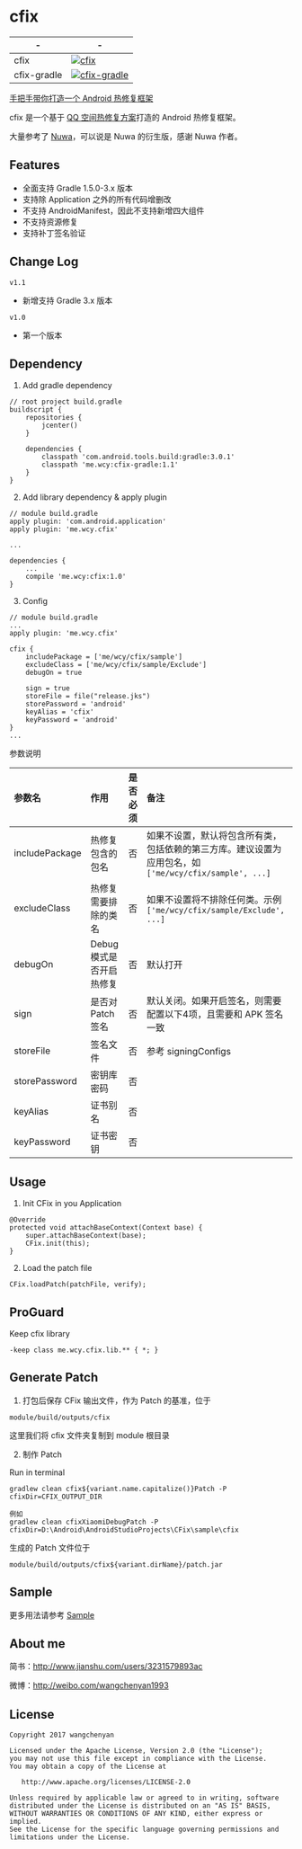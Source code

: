 # cfix

|-|-|
|-|-|
| cfix | [![cfix](https://api.bintray.com/packages/chanwong21/maven/cfix/images/download.svg)](https://bintray.com/chanwong21/maven/cfix/_latestVersion) |
| cfix-gradle | [![cfix-gradle](https://api.bintray.com/packages/chanwong21/maven/cfix-gradle/images/download.svg)](https://bintray.com/chanwong21/maven/cfix-gradle/_latestVersion) |

[手把手带你打造一个 Android 热修复框架](https://www.jianshu.com/p/a7f11e0f3a2e)

cfix 是一个基于 [QQ 空间热修复方案](https://mp.weixin.qq.com/s/xuvHomyTzTA90IEWDrdwgw)打造的 Android 热修复框架。

大量参考了 [Nuwa](https://github.com/jasonross/Nuwa)，可以说是 Nuwa 的衍生版，感谢 Nuwa 作者。

## Features

- 全面支持 Gradle 1.5.0-3.x 版本
- 支持除 Application 之外的所有代码增删改
- 不支持 AndroidManifest，因此不支持新增四大组件
- 不支持资源修复
- 支持补丁签名验证

## Change Log

`v1.1`
- 新增支持 Gradle 3.x 版本

`v1.0`
- 第一个版本

## Dependency

1. Add gradle dependency

```
// root project build.gradle
buildscript {
    repositories {
        jcenter()
    }

    dependencies {
        classpath 'com.android.tools.build:gradle:3.0.1'
        classpath 'me.wcy:cfix-gradle:1.1'
    }
}
```

2. Add library dependency & apply plugin

```
// module build.gradle
apply plugin: 'com.android.application'
apply plugin: 'me.wcy.cfix'

...

dependencies {
    ...
    compile 'me.wcy:cfix:1.0'
}
```

3. Config

```
// module build.gradle
...
apply plugin: 'me.wcy.cfix'

cfix {
    includePackage = ['me/wcy/cfix/sample']
    excludeClass = ['me/wcy/cfix/sample/Exclude']
    debugOn = true

    sign = true
    storeFile = file("release.jks")
    storePassword = 'android'
    keyAlias = 'cfix'
    keyPassword = 'android'
}
...
```

参数说明

|参数名|作用|是否必须|备注|
|:-- |:-- |:-- |:-- |
| includePackage | 热修复包含的包名 | 否 | 如果不设置，默认将包含所有类，包括依赖的第三方库。建议设置为应用包名，如 `['me/wcy/cfix/sample', ...]` |
| excludeClass | 热修复需要排除的类名 | 否 | 如果不设置将不排除任何类。示例 `['me/wcy/cfix/sample/Exclude', ...]` |
| debugOn | Debug 模式是否开启热修复 | 否 | 默认打开 |
| sign | 是否对 Patch 签名 | 否 | 默认关闭。如果开启签名，则需要配置以下4项，且需要和 APK 签名一致 |
| storeFile | 签名文件 | 否 | 参考 signingConfigs |
| storePassword | 密钥库密码 | 否 |  |
| keyAlias | 证书别名 | 否 |  |
| keyPassword | 证书密钥 | 否 |  |

## Usage

1. Init CFix in you Application

```
@Override
protected void attachBaseContext(Context base) {
    super.attachBaseContext(base);
    CFix.init(this);
}
```

2. Load the patch file

```
CFix.loadPatch(patchFile, verify);
```

## ProGuard

Keep cfix library

```
-keep class me.wcy.cfix.lib.** { *; }
```

## Generate Patch

1. 打包后保存 CFix 输出文件，作为 Patch 的基准，位于

```
module/build/outputs/cfix
```

这里我们将 cfix 文件夹复制到 module 根目录

2. 制作 Patch

Run in terminal

```
gradlew clean cfix${variant.name.capitalize()}Patch -P cfixDir=CFIX_OUTPUT_DIR

例如
gradlew clean cfixXiaomiDebugPatch -P cfixDir=D:\Android\AndroidStudioProjects\CFix\sample\cfix
```

生成的 Patch 文件位于

```
module/build/outputs/cfix${variant.dirName}/patch.jar
```

## Sample

更多用法请参考 [Sample](https://github.com/wangchenyan/cfix/tree/master/sample)

## About me

简书：http://www.jianshu.com/users/3231579893ac

微博：http://weibo.com/wangchenyan1993

## License

    Copyright 2017 wangchenyan

    Licensed under the Apache License, Version 2.0 (the "License");
    you may not use this file except in compliance with the License.
    You may obtain a copy of the License at

       http://www.apache.org/licenses/LICENSE-2.0

    Unless required by applicable law or agreed to in writing, software
    distributed under the License is distributed on an "AS IS" BASIS,
    WITHOUT WARRANTIES OR CONDITIONS OF ANY KIND, either express or implied.
    See the License for the specific language governing permissions and
    limitations under the License.
